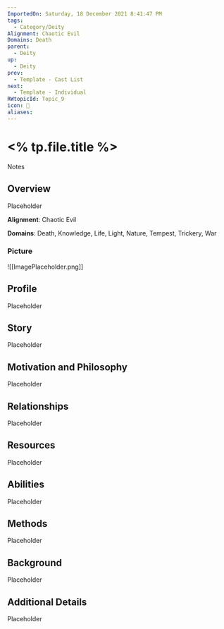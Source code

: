 ```yaml
---
ImportedOn: Saturday, 18 December 2021 8:41:47 PM
tags:
  - Category/Deity
Alignment: Chaotic Evil
Domains: Death
parent:
  - Deity
up:
  - Deity
prev:
  - Template - Cast List
next:
  - Template - Individual
RWtopicId: Topic_9
icon: 📿
aliases:
---
```

# <% tp.file.title %>

Notes



## Overview
Placeholder

**Alignment**: Chaotic Evil

**Domains**: Death, Knowledge, Life, Light, Nature, Tempest, Trickery, War


### Picture
![[ImagePlaceholder.png]]


## Profile
Placeholder

## Story
Placeholder

## Motivation and Philosophy
Placeholder

## Relationships
Placeholder

## Resources
Placeholder

## Abilities
Placeholder

## Methods
Placeholder

## Background
Placeholder

## Additional Details
Placeholder

